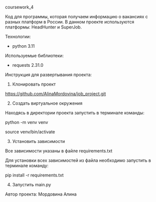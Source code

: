 coursework_4

Код для программы, которая получаем информацию о вакансиях с разных платформ в России.
В данном проекте используются платформы: HeadHunter и SuperJob.

Технологии:
- python 3.11

Используемые библиотеки:

- requests 2.31.0

Инструкция для развертывания проекта:
1. Клонировать проект

https://github.com/AlinaMordovina/job_project.git

2. Создать виртуальное окружения

Находясь в директории проекта запустить в терминале команды:

python -m venv venv

source venv/bin/activate

3. Установить зависимости

Все зависимости указаны в файле requirements.txt

Для установки всех зависимостей из файла необходимо запустить в терминале команду:

pip install -r requirements.txt

4. Запустить main.py




Автор проекта: Мордовина Алина